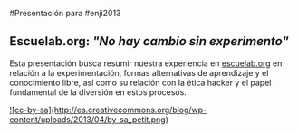 #Presentación para #enji2013
## Escuelab.org: <i>"No hay cambio sin experimento"</i>
Esta presentación busca resumir nuestra experiencia en <a href="http://escuelab.org" target="_blank">escuelab.org</a> en relación
a la experimentación, formas alternativas de aprendizaje y el conocimiento libre,
así como su relación con la ética hacker y el papel fundamental de la diversión en estos
procesos.

<a href="http://creativecommons.org/licenses/by-sa/3.0/deed.es_CO" target="_blank">
![cc-by-sa](http://es.creativecommons.org/blog/wp-content/uploads/2013/04/by-sa_petit.png)
</a>
